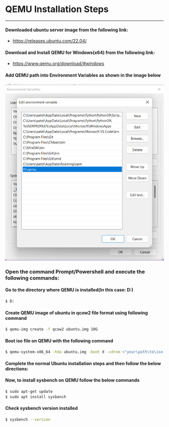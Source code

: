 # QEMU Installation Steps
---
#### Downloaded ubuntu server image from the following link:
- https://releases.ubuntu.com/22.04/
#### Download and Install QEMU for Windows(x64) from the following link:
 - https://www.qemu.org/download/#windows
#### Add QEMU path into Environment Variables as shown in the image below
![Qemu_env_variable_setup](../images/Qemu_env_variable_setup.png)
### Open the command Prompt/Powershell and execute the following commands:
#### Go to the directory where QEMU is installed(In this case: D:)
```sh
$ D:
```
#### Create QEMU image of ubuntu in qcow2 file format using following command
```sh
$ qemu-img create -f qcow2 ubuntu.img 10G
```
#### Boot iso file on QEMU with the following command
```sh
$ qemu-system-x86_64 -hda ubuntu.img -boot d -cdrom <"your\path\to\iso file\ubuntu-22.04.1-desktop-amd64.iso"> -m 2048
```
#### Complete the normal Ubuntu installation steps and then follow the below directions:

#### Now, to install sysbench on QEMU follow the below commands
```sh
$ sudo apt-get update
$ sudo apt install sysbench
```
#### Check sysbench version installed
```sh
$ sysbench --version
```
